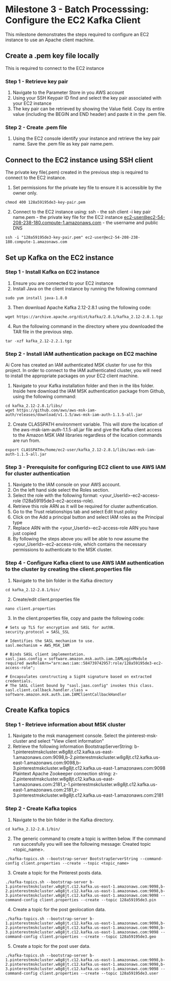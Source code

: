 # Milestone 3 - Batch Processsing: Configure the EC2 Kafka Client
This milestone demonstrates the steps required to configure an EC2 instance to use an Apache client machine.

## Create a .pem key file locally
This is required to connect to the EC2 instance
### Step 1 - Retrieve key pair
1) Navigate to the Parameter Store in you AWS account
2) Using your SSH Keypair ID find and select the key pair associated with your EC2 instance 
3) The key pair can be retrieved by showing the Value field. Copy its entire value (including the BEGIN and END header) and paste it in the .pem file.
### Step 2 - Create .pem file
1) Using the EC2 console identify your instance and retrieve the key pair name. Save the .pem file as key pair name.pem.

## Connect to the EC2 instance using SSH client
The private key file(.pem) created in the previous step is required to connect to the EC2 instance.
1) Set permissions for the private key file to ensure it is accessible by the owner only.
``` 
chmod 400 128a59195de3-key-pair.pem
```
2) Connect to the EC2 instance using:
ssh - the ssh client
-i key pair name.pem - the private key file for the EC2 instance
ec2-user@ec2-54-208-238-180.compute-1.amazonaws.com - the username and public DNS

```
ssh -i "128a59195de3-key-pair.pem" ec2-user@ec2-54-208-238-180.compute-1.amazonaws.com
```
## Set up Kafka on the EC2 instance
### Step 1 - Install Kafka on EC2 instance
1) Ensure you are connected to your EC2 instance
2) Install Java on the client instance by running the following command
```
sudo yum install java-1.8.0
```
3) Then download Apache Kafka 2.12-2.8.1 using the following code:
```
wget https://archive.apache.org/dist/kafka/2.8.1/kafka_2.12-2.8.1.tgz
```
4) Run the following command in the directory where you downloaded the TAR file in the previous step.
```
tar -xzf kafka_2.12-2.2.1.tgz
```
### Step 2 - Install IAM authentication package on EC2 machine
Ai Core has created an IAM authenticated MSK cluster for use for this project.
In order to connect to the IAM authenticated cluster, you will need to install the appropriate packages on your EC2 client machine.
1) Navigate to your Kafka installation folder and then in the libs folder. Inside here download the IAM MSK authentication package from Github, using the following command:
```
cd kafka_2.12-2.8.1/libs/
wget https://github.com/aws/aws-msk-iam-auth/releases/download/v1.1.5/aws-msk-iam-auth-1.1.5-all.jar
```
2) Create CLASSPATH environment variable. This will store the location of the aws-msk-iam-auth-1.1.5-all.jar file and give the Kafka client access to the Amazon MSK IAM libraries regardless of the location commands are run from.
```
export CLASSPATH=/home/ec2-user/kafka_2.12-2.8.1/libs/aws-msk-iam-auth-1.1.5-all.jar
```
### Step 3 - Prerequisite for configuring EC2 client to use AWS IAM for cluster authentication
1) Navigate to the IAM console on your AWS account.
2) On the left hand side select the Roles section.
3) Select the role with the following format: <your_UserId>-ec2-access-role (128a59195de3-ec2-access-role).
4) Retrieve this role ARN as it will be required for cluster authentication.
5) Go to the Trust relationships tab and select Edit trust policy
6) Click on the Add a principal button and select IAM roles as the Principal type
7) Replace ARN with the <your_UserId>-ec2-access-role ARN you have just copied
8) By following the steps above you will be able to now assume the <your_UserId>-ec2-access-role, which contains the necessary permissions to authenticate to the MSK cluster.
### Step 4 - Configure Kafka client to use AWS IAM authentication to the cluster by creating the client.properties file
1) Navigate to the bin folder in the Kafka directory
```
cd kafka_2.12-2.8.1/bin/
```
2) Create/edit client.properties file
```
nano client.properties
```
3) In the client.properties file, copy and paste the following code:
```
# Sets up TLS for encryption and SASL for authN.
security.protocol = SASL_SSL

# Identifies the SASL mechanism to use.
sasl.mechanism = AWS_MSK_IAM

# Binds SASL client implementation.
sasl.jaas.config = software.amazon.msk.auth.iam.IAMLoginModule required awsRoleArn="arn:aws:iam::584739742957:role/128a59195de3-ec2-access-role";

# Encapsulates constructing a SigV4 signature based on extracted credentials.
# The SASL client bound by "sasl.jaas.config" invokes this class.
sasl.client.callback.handler.class = software.amazon.msk.auth.iam.IAMClientCallbackHandler
```
## Create Kafka topics
### Step 1 - Retrieve information about MSK cluster
1) Navigate to the msk management console. Select the pinterest-msk-cluster and select "View client information"
2) Retrieve the following information
BootstrapServerString: b-1.pinterestmskcluster.w8g8jt.c12.kafka.us-east-1.amazonaws.com:9098,b-2.pinterestmskcluster.w8g8jt.c12.kafka.us-east-1.amazonaws.com:9098,b-3.pinterestmskcluster.w8g8jt.c12.kafka.us-east-1.amazonaws.com:9098
Plaintext Apache Zookeeper connection string: z-2.pinterestmskcluster.w8g8jt.c12.kafka.us-east-1.amazonaws.com:2181,z-1.pinterestmskcluster.w8g8jt.c12.kafka.us-east-1.amazonaws.com:2181,z-3.pinterestmskcluster.w8g8jt.c12.kafka.us-east-1.amazonaws.com:2181
### Step 2 - Create Kafka topics
1) Navigate to the bin folder in the Kafka directory.
```
cd kafka_2.12-2.8.1/bin/
```
2) The generic command to create a topic is written below. If the command run succesfully you will see the following message: Created topic <topic_name>.
```
./kafka-topics.sh --bootstrap-server BootstrapServerString --command-config client.properties --create --topic <topic_name>
```
3) Create a topic for the Pinterest posts data.
```
./kafka-topics.sh --bootstrap-server b-1.pinterestmskcluster.w8g8jt.c12.kafka.us-east-1.amazonaws.com:9098,b-2.pinterestmskcluster.w8g8jt.c12.kafka.us-east-1.amazonaws.com:9098,b-3.pinterestmskcluster.w8g8jt.c12.kafka.us-east-1.amazonaws.com:9098 --command-config client.properties --create --topic 128a59195de3.pin
```
4) Create a topic for the post geolocation data.
```
./kafka-topics.sh --bootstrap-server b-1.pinterestmskcluster.w8g8jt.c12.kafka.us-east-1.amazonaws.com:9098,b-2.pinterestmskcluster.w8g8jt.c12.kafka.us-east-1.amazonaws.com:9098,b-3.pinterestmskcluster.w8g8jt.c12.kafka.us-east-1.amazonaws.com:9098 --command-config client.properties --create --topic 128a59195de3.geo
```
5) Create a topic for the post user data.
```
./kafka-topics.sh --bootstrap-server b-1.pinterestmskcluster.w8g8jt.c12.kafka.us-east-1.amazonaws.com:9098,b-2.pinterestmskcluster.w8g8jt.c12.kafka.us-east-1.amazonaws.com:9098,b-3.pinterestmskcluster.w8g8jt.c12.kafka.us-east-1.amazonaws.com:9098 --command-config client.properties --create --topic 128a59195de3.user


